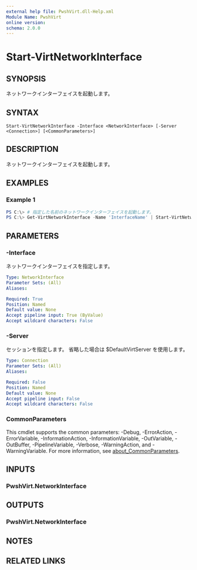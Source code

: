 ```yaml
---
external help file: PwshVirt.dll-Help.xml
Module Name: PwshVirt
online version:
schema: 2.0.0
---
```


# Start-VirtNetworkInterface

## SYNOPSIS
ネットワークインターフェイスを起動します。

## SYNTAX

```
Start-VirtNetworkInterface -Interface <NetworkInterface> [-Server <Connection>] [<CommonParameters>]
```

## DESCRIPTION
ネットワークインターフェイスを起動します。

## EXAMPLES

### Example 1
```powershell
PS C:\> # 指定した名前のネットワークインターフェイスを起動します。
PS C:\> Get-VirtNetworkInterface -Name 'InterfaceName' | Start-VirtNetworkInterface
```

## PARAMETERS

### -Interface
ネットワークインターフェイスを指定します。

```yaml
Type: NetworkInterface
Parameter Sets: (All)
Aliases:

Required: True
Position: Named
Default value: None
Accept pipeline input: True (ByValue)
Accept wildcard characters: False
```

### -Server
セッションを指定します。
省略した場合は $DefaultVirtServer を使用します。

```yaml
Type: Connection
Parameter Sets: (All)
Aliases:

Required: False
Position: Named
Default value: None
Accept pipeline input: False
Accept wildcard characters: False
```

### CommonParameters
This cmdlet supports the common parameters: -Debug, -ErrorAction, -ErrorVariable, -InformationAction, -InformationVariable, -OutVariable, -OutBuffer, -PipelineVariable, -Verbose, -WarningAction, and -WarningVariable. For more information, see [about_CommonParameters](http://go.microsoft.com/fwlink/?LinkID=113216).

## INPUTS

### PwshVirt.NetworkInterface

## OUTPUTS

### PwshVirt.NetworkInterface

## NOTES

## RELATED LINKS

